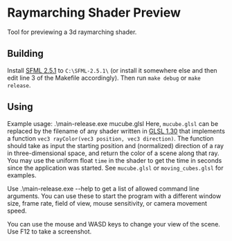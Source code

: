 # Raymarching Shader Preview
Tool for previewing a 3d raymarching shader.

## Building
Install [SFML 2.5.1](https://www.sfml-dev.org/download/sfml/2.5.1/) to `C:\SFML-2.5.1\` (or install it somewhere else and then edit line 3 of the Makefile accordingly). Then run `make debug` or `make release`.

## Using
Example usage:
    .\main-release.exe mucube.glsl
Here, `mucube.glsl` can be replaced by the filename of any shader written in [GLSL 1.30](https://registry.khronos.org/OpenGL/specs/gl/GLSLangSpec.1.30.pdf) that implements a function `vec3 rayColor(vec3 position, vec3 direction)`. The function should take as input the starting position and (normalized) direction of a ray in three-dimensional space, and return the color of a scene along that ray. You may use the uniform float `time` in the shader to get the time in seconds since the application was started. See `mucube.glsl` or `moving_cubes.glsl` for examples.

Use 
    .\main-release.exe --help
to get a list of allowed command line arguments. You can use these to start the program with a different window size, frame rate, field of view, mouse sensitivity, or camera movement speed.

You can use the mouse and WASD keys to change your view of the scene. Use F12 to take a screenshot.
